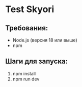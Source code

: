# Test Skyori

## Требования:
- Node.js (версия 18 или выше)
- npm

## Шаги для запуска:
1. npm install
2. npm run dev